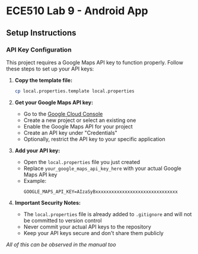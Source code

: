 # ECE510 Lab 9 - Android App

## Setup Instructions

### API Key Configuration

This project requires a Google Maps API key to function properly. Follow these steps to set up your API keys:

1. **Copy the template file:**
   ```bash
   cp local.properties.template local.properties
   ```

2. **Get your Google Maps API key:**
   - Go to the [Google Cloud Console](https://console.cloud.google.com/apis/credentials)
   - Create a new project or select an existing one
   - Enable the Google Maps API for your project
   - Create an API key under "Credentials"
   - Optionally, restrict the API key to your specific application

3. **Add your API key:**
   - Open the `local.properties` file you just created
   - Replace `your_google_maps_api_key_here` with your actual Google Maps API key
   - Example:
     ```
     GOOGLE_MAPS_API_KEY=AIzaSyBxxxxxxxxxxxxxxxxxxxxxxxxxxxxxxx
     ```

4. **Important Security Notes:**
   - The `local.properties` file is already added to `.gitignore` and will not be committed to version control
   - Never commit your actual API keys to the repository
   - Keep your API keys secure and don't share them publicly

*All of this can be observed in the manual too*
